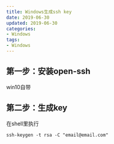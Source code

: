 ```yaml
---
title: Windows生成ssh key
date: 2019-06-30
updated: 2019-06-30
categories:
- Windows
tags:
- Windows
---
```


## 第一步：安装open-ssh
win10自带

## 第二步：生成key
在shell里执行
```
ssh-keygen -t rsa -C "email@email.com"
```